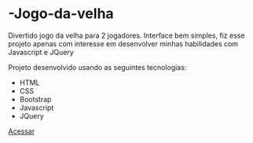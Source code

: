 # -Jogo-da-velha

Divertido jogo da velha para 2 jogadores. Interface bem simples, fiz esse projeto apenas com interesse em desenvolver minhas habilidades com Javascript e JQuery

Projeto desenvolvido usando as seguintes tecnologias: 
- HTML
- CSS
- Bootstrap
- Javascript 
- JQuery

<a href="https://fmm312.github.io/Jogo-da-velha/">Acessar</a>
